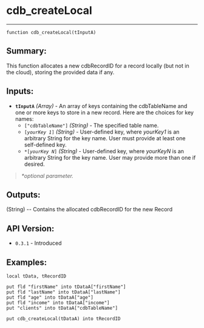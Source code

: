 # cdb_createLocal
---
```
function cdb_createLocal(tInputA)
```
## Summary:
This function allocates a new cdbRecordID for a record locally (but not in the cloud), storing the provided data if any.

## Inputs:
* **`tInputA`** *(Array)* - An array of keys containing the cdbTableName and one or more keys to store in a new record. Here are the choices for key names:
    * `["cdbTableName"]` *(String)* - The specified table name.
    * `[`*`yourKey 1`*`]` *(String)* - User-defined key, where *yourKey1* is an arbitrary String for the key name. User must provide at least one self-defined key.
    * `*[`*`yourKey N`*`]` *(String)* - User-defined key, where *yourKeyN* is an arbitrary String for the key name. User may provide more than one if desired.

> _*optional parameter._

## Outputs:
(String) -- Contains the allocated cdbRecordID for the new Record

## API Version:
* `0.3.1` - Introduced

## Examples:
```
local tData, tRecordID

put fld "firstName" into tDataA["firstName"]
put fld "lastName" into tDataA["lastName"]
put fld "age" into tDataA["age"]
put fld "income" into tDataA["income"]
put "clients" into tDataA["cdbTableName"]

put cdb_createLocal(tDataA) into tRecordID
```
